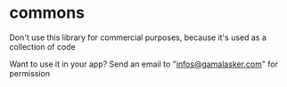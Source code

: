 # commons

Don't use this library for commercial purposes, because it's used as a collection of code

Want to use it in your app? Send an email to "infos@gamalasker.com" for permission

